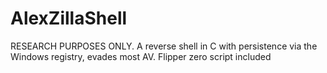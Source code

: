 # AlexZillaShell
RESEARCH PURPOSES ONLY. A reverse shell in C with persistence via the Windows registry, evades most AV. Flipper zero script included
